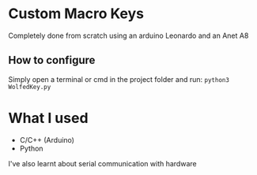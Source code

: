 # Custom Macro Keys
Completely done from scratch using an arduino Leonardo and an Anet A8

## How to configure
Simply open a terminal or cmd in the project folder and run:
`python3 WolfedKey.py`

# What I used
  * C/C++ (Arduino)
  * Python

I've also learnt about serial communication with hardware
